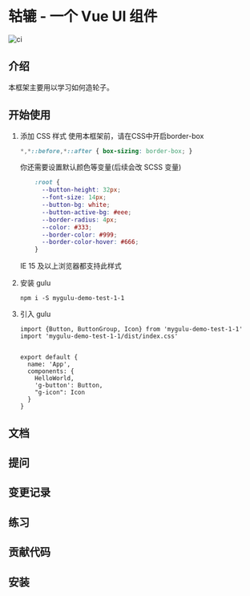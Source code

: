 # 轱辘 - 一个 Vue UI 组件
![ci](https://github.com/codingories/myGulu-demo-1/actions/workflows/ci.yml/badge.svg)

## 介绍
本框架主要用以学习如何造轮子。

## 开始使用
1. 添加 CSS 样式
    使用本框架前，请在CSS中开启border-box
    ```css
    *,*::before,*::after { box-sizing: border-box; }
    ```
    你还需要设置默认颜色等变量(后续会改 SCSS 变量)
    ```css
        :root {
          --button-height: 32px;
          --font-size: 14px;
          --button-bg: white;
          --button-active-bg: #eee;
          --border-radius: 4px;
          --color: #333;
          --border-color: #999;
          --border-color-hover: #666;
        }
    ```
    IE 15 及以上浏览器都支持此样式

2. 安装 gulu
    ```
    npm i -S mygulu-demo-test-1-1
    ```
3. 引入 gulu
    ``` 
    import {Button, ButtonGroup, Icon} from 'mygulu-demo-test-1-1'
    import 'mygulu-demo-test-1-1/dist/index.css'
    
    
    export default {
      name: 'App',
      components: {
        HelloWorld,
        'g-button': Button,
        "g-icon": Icon
      }
    }
    ```
   


## 文档
## 提问
## 变更记录
## 练习

## 贡献代码
## 安装

